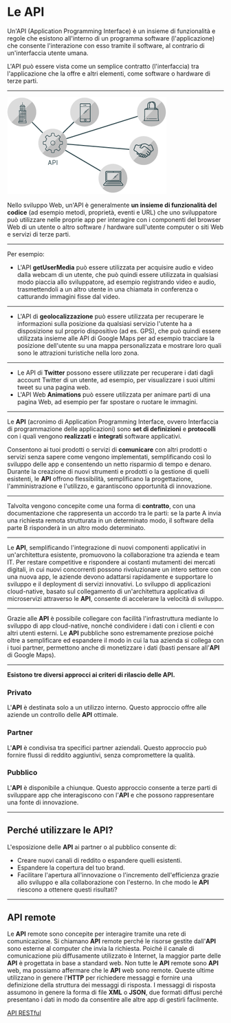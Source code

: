 # Le API

Un'API (Application Programming Interface) è un insieme di funzionalità e regole che esistono all'interno di un programma software (l'applicazione) che consente l'interazione con esso tramite il software, al contrario di un'interfaccia utente umana. 

L'API può essere vista come un semplice contratto (l'interfaccia) tra l'applicazione che la offre e altri elementi, come software o hardware di terze parti.

---

![API](./img/what-are-apis.png)

Nello sviluppo Web, un'API è generalmente **un insieme di funzionalità del codice** (ad esempio metodi, proprietà, eventi e URL) che uno sviluppatore può utilizzare nelle proprie app per interagire con i componenti del browser Web di un utente o altro software / hardware sull'utente computer o siti Web e servizi di terze parti.

---

Per esempio:

* L'API **getUserMedia** può essere utilizzata per acquisire audio e video dalla webcam di un utente, che può quindi essere utilizzata in qualsiasi modo piaccia allo sviluppatore, ad esempio registrando video e audio, trasmettendoli a un altro utente in una chiamata in conferenza o catturando immagini fisse dal video.

---


* L'API di **geolocalizzazione** può essere utilizzata per recuperare le informazioni sulla posizione da qualsiasi servizio l'utente ha a disposizione sul proprio dispositivo (ad es. GPS), che può quindi essere utilizzata insieme alle API di Google Maps per ad esempio tracciare la posizione dell'utente su una mappa personalizzata e mostrare loro quali sono le attrazioni turistiche nella loro zona.

---

* Le API di **Twitter** possono essere utilizzate per recuperare i dati dagli account Twitter di un utente, ad esempio, per visualizzare i suoi ultimi tweet su una pagina web.
* L'API Web **Animations** può essere utilizzata per animare parti di una pagina Web, ad esempio per far spostare o ruotare le immagini.

---

Le **API** (acronimo di Application Programming Interface, ovvero Interfaccia di programmazione delle applicazioni) sono **set di definizioni** e **protocolli** con i quali vengono **realizzati** e **integrati** software applicativi. 

Consentono ai tuoi prodotti o servizi di **comunicare** con altri prodotti o servizi senza sapere come vengono implementati, semplificando così lo sviluppo delle app e consentendo un netto risparmio di tempo e denaro. Durante la creazione di nuovi strumenti e prodotti o la gestione di quelli esistenti, le **API** offrono flessibilità, semplificano la progettazione, l'amministrazione e l'utilizzo, e garantiscono opportunità di innovazione.

---


Talvolta vengono concepite come una forma di **contratto**, con una documentazione che rappresenta un accordo tra le parti: se la parte A invia una richiesta remota strutturata in un determinato modo, il software della parte B risponderà in un altro modo determinato.

---

Le **API**, semplificando l'integrazione di nuovi componenti applicativi in un'architettura esistente, promuovono la collaborazione tra azienda e team IT. Per restare competitive e rispondere ai costanti mutamenti dei mercati digitali, in cui nuovi concorrenti possono rivoluzionare un intero settore con una nuova app, le aziende devono adattarsi rapidamente e supportare lo sviluppo e il deployment di servizi innovativi. Lo sviluppo di applicazioni cloud-native, basato sul collegamento di un'architettura applicativa di microservizi attraverso le **API**, consente di accelerare la velocità di sviluppo.

---


Grazie alle **API** è possibile collegare con facilità l'infrastruttura mediante lo sviluppo di app cloud-native, nonché condividere i dati con i clienti e con altri utenti esterni. Le **API** pubbliche sono estremamente preziose poiché oltre a semplificare ed espandere il modo in cui la tua azienda si collega con i tuoi partner, permettono anche di monetizzare i dati (basti pensare all'**API** di Google Maps).

---

**Esistono tre diversi approcci ai criteri di rilascio delle API.**

### Privato
L'**API** è destinata solo a un utilizzo interno. Questo approccio offre alle aziende un controllo delle **API** ottimale.
### Partner
L'**API** è condivisa tra specifici partner aziendali. Questo approccio può fornire flussi di reddito aggiuntivi, senza compromettere la qualità.
### Pubblico
L'**API** è disponibile a chiunque. Questo approccio consente a terze parti di sviluppare app che interagiscono con l'**API** e che possono rappresentare una fonte di innovazione.

---

## Perché utilizzare le API?
L'esposizione delle **API** ai partner o al pubblico consente di:
* Creare nuovi canali di reddito o espandere quelli esistenti.
* Espandere la copertura del tuo brand.
* Facilitare l'apertura all'innovazione o l'incremento dell'efficienza grazie allo sviluppo e alla collaborazione con l'esterno.
In che modo le **API** riescono a ottenere questi risultati?

---


## API remote

Le **API** remote sono concepite per interagire tramite una rete di comunicazione. Si chiamano **API** remote perché le risorse gestite dall'**API** sono esterne al computer che invia la richiesta. Poiché il canale di comunicazione più diffusamente utilizzato è Internet, la maggior parte delle **API** è progettata in base a standard web. Non tutte le **API** remote sono **API** web, ma possiamo affermare che le **API** web sono remote.
Queste ultime utilizzano in genere l'**HTTP** per richiedere messaggi e fornire una definizione della struttura dei messaggi di risposta. I messaggi di risposta assumono in genere la forma di file **XML** o **JSON**, due formati diffusi perché presentano i dati in modo da consentire alle altre app di gestirli facilmente.

[API RESTful](005_API_RESTful.md)
